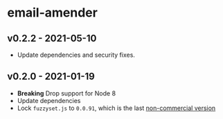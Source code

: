 # email-amender

## v0.2.2 - 2021-05-10

- Update dependencies and security fixes.

## v0.2.0 - 2021-01-19

- **Breaking** Drop support for Node 8
- Update dependencies
- Lock `fuzzyset.js` to `0.0.91`, which is the last [non-commercial version](https://github.com/Glench/fuzzyset.js#license)
